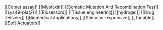 [[Comet assay]]
[[Myotoxin]]
[[Somatic Mutation And Recombination Test]]
[[Lys49-pla(2)]]
[[Biosensors]]
[[Tissue engineering]]
[[hydrogel]]
[[Drug Delivery]]
[[Biomedical Applications]]
[[Stimulus-responsive]]
[[Tunable]]
[[Soft Actuators]]
